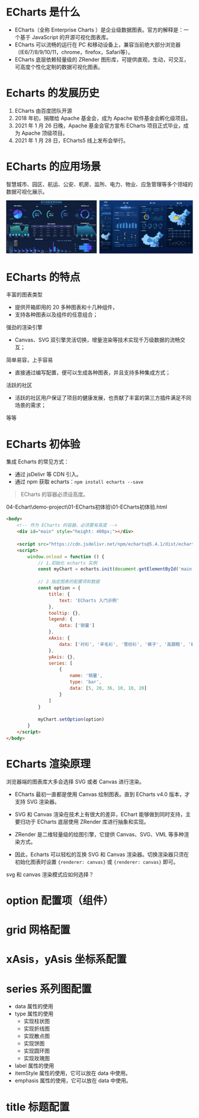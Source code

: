 # ECharts 是什么

- ECharts（全称 Enterprise Charts ）是企业级数据图表。官方的解释是：一个基于 JavaScript 的开源可视化图表库。
- ECharts 可以流畅的运行在 PC 和移动设备上，兼容当前绝大部分浏览器（IE6/7/8/9/10/11，chrome，firefox，Safari等）。
- ECharts 底层依赖轻量级的 ZRender 图形库，可提供直观，生动，可交互，可高度个性化定制的数据可视化图表。

# Echarts 的发展历史

1. ECharts 由百度团队开源
2. 2018 年初，捐赠给 Apache 基金会，成为 Apache 软件基金会孵化级项目。
3. 2021 年 1 月 26 日晚，Apache 基金会官方宣布 ECharts 项目正式毕业，成为 Apache 顶级项目。
4. 2021 年 1 月 28 日，ECharts5 线上发布会举行。

# ECharts 的应用场景

智慧城市、园区、航运、公安、机房、监所、电力、物业、应急管理等多个领域的数据可视化展示。

<img src="NodeAssets/EChart的应用场景.jpg" style="zoom:150%;" />

# ECharts 的特点

丰富的图表类型
- 提供开箱即用的 20 多种图表和十几种组件，
- 支持各种图表以及组件的任意组合；

强劲的渲染引擎
- Canvas、SVG 双引擎灵活切换，增量渲染等技术实现千万级数据的流畅交互；

简单易容，上手容易
- 直接通过编写配置，便可以生成各种图表，并且支持多种集成方式；

活跃的社区
- 活跃的社区用户保证了项目的健康发展，也贡献了丰富的第三方插件满足不同场景的需求；

等等

# ECharts 初体验

集成 Echarts 的常见方式：

- 通过 jsDelivr 等 CDN 引入。
- 通过 npm 获取 echarts：`npm install echarts --save`

> ECharts 的容器必须设高度。

04-Echart\demo-project\01-ECharts初体验\01-ECharts初体验.html

```html
<body>
	<!-- 作为 ECharts 的容器，必须要有高度 -->
	<div id="main" style="height: 400px;"></div>

	<script src="https://cdn.jsdelivr.net/npm/echarts@5.4.1/dist/echarts.min.js"></script>
	<script>
		window.onload = function () {
			// 1.初始化 echarts 实例
			const myChart = echarts.init(document.getElementById('main'))

			// 2.指定图表的配置项和数据
			const option = {
				title: {
					text: 'ECharts 入门示例'
				},
				tooltip: {},
				legend: {
					data: ['销量']
				},
				xAxis: {
					data: ['衬衫', '羊毛衫', '雪纺衫', '裤子', '高跟鞋', '袜子']
				},
				yAxis: {},
				series: [
					{
						name: '销量',
						type: 'bar',
						data: [5, 20, 36, 10, 10, 20]
					}
				]
			}

			myChart.setOption(option)
		}
	</script>
</body>
```

# ECharts 渲染原理

浏览器端的图表库大多会选择 SVG 或者 Canvas 进行渲染。 

- ECharts 最初一直都是使用 Canvas 绘制图表。直到 ECharts v4.0 版本，才支持 SVG 渲染器。 
- SVG 和 Canvas 渲染在技术上有很大的差异，EChart 能够做到同时支持，主要归功于 ECharts 底层使用 ZRender 库进行抽象和实现。

- ZRender 是二维轻量级的绘图引擎，它提供 Canvas、SVG、VML 等多种渲染方式。 
- 因此，Echarts 可以轻松的互换 SVG 和 Canvas 渲染器。切换渲染器只须在初始化图表时设置 `{renderer: canvas}` 或 `{renderer: canvas}` 即可。

svg 和 canvas 渲染模式应如何选择？


# option 配置项（组件）
# grid 网格配置
# xAsis，yAsis 坐标系配置
# series 系列图配置
- data 属性的使用
- type 属性的使用
	- 实现柱状图
	- 实现折线图
	- 实现散点图
	- 实现饼图
	- 实现圆环图
	- 实现玫瑰图
- label 属性的使用
- itemStyle 属性的使用，它可以放在 data 中使用。
- emphasis 属性的使用，它可以放在 data 中使用。

# title 标题配置
